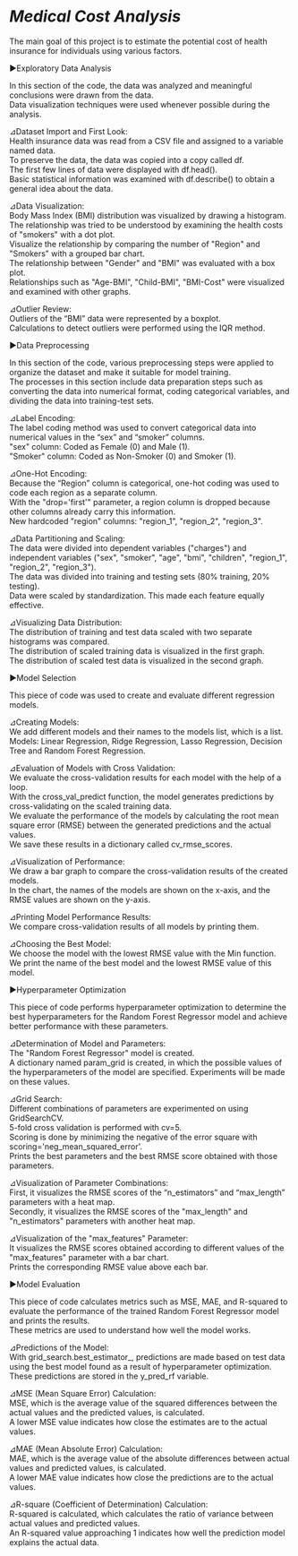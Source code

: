 # *Medical Cost Analysis*

The main goal of this project is to estimate the potential cost of health insurance for individuals using various factors.

▶Exploratory Data Analysis

In this section of the code, the data was analyzed and meaningful conclusions were drawn from the data.
</br>
Data visualization techniques were used whenever possible during the analysis.

⊿Dataset Import and First Look:
</br>
Health insurance data was read from a CSV file and assigned to a variable named data.
</br>
To preserve the data, the data was copied into a copy called df.
</br>
The first few lines of data were displayed with df.head().
</br>
Basic statistical information was examined with df.describe() to obtain a general idea about the data.

⊿Data Visualization:
</br>
Body Mass Index (BMI) distribution was visualized by drawing a histogram.
</br>
The relationship was tried to be understood by examining the health costs of "smokers" with a dot plot.
</br>
Visualize the relationship by comparing the number of "Region" and "Smokers" with a grouped bar chart.
</br>
The relationship between "Gender" and "BMI" was evaluated with a box plot.
</br>
Relationships such as "Age-BMI", "Child-BMI", "BMI-Cost" were visualized and examined with other graphs.

⊿Outlier Review:
</br>
Outliers of the “BMI” data were represented by a boxplot.
</br>
Calculations to detect outliers were performed using the IQR method.

▶Data Preprocessing

In this section of the code, various preprocessing steps were applied to organize the dataset and make it suitable for model training.
</br>
The processes in this section include data preparation steps such as converting the data into numerical format, coding categorical variables, and dividing the data into training-test sets.

⊿Label Encoding:
</br>
The label coding method was used to convert categorical data into numerical values ​​in the “sex” and “smoker” columns.
</br>
"sex" column: Coded as Female (0) and Male (1).
</br>
"Smoker" column: Coded as Non-Smoker (0) and Smoker (1).

⊿One-Hot Encoding:
</br>
Because the “Region” column is categorical, one-hot coding was used to code each region as a separate column.
</br>
With the "drop='first'" parameter, a region column is dropped because other columns already carry this information.
</br>
New hardcoded "region" columns: "region_1", "region_2", "region_3".

⊿Data Partitioning and Scaling:
</br>
The data were divided into dependent variables ("charges") and independent variables ("sex", "smoker", "age", "bmi", "children", "region_1", "region_2", "region_3").
</br>
The data was divided into training and testing sets (80% training, 20% testing).
</br>
Data were scaled by standardization. This made each feature equally effective.

⊿Visualizing Data Distribution:
</br>
The distribution of training and test data scaled with two separate histograms was compared.
</br>
The distribution of scaled training data is visualized in the first graph.
</br>
The distribution of scaled test data is visualized in the second graph.

▶Model Selection

This piece of code was used to create and evaluate different regression models.

⊿Creating Models:
</br>
We add different models and their names to the models list, which is a list.
</br>
Models: Linear Regression, Ridge Regression, Lasso Regression, Decision Tree and Random Forest Regression.

⊿Evaluation of Models with Cross Validation:
</br>
We evaluate the cross-validation results for each model with the help of a loop.
</br>
With the cross_val_predict function, the model generates predictions by cross-validating on the scaled training data.
</br>
We evaluate the performance of the models by calculating the root mean square error (RMSE) between the generated predictions and the actual values.
</br>
We save these results in a dictionary called cv_rmse_scores.

⊿Visualization of Performance:
</br>
We draw a bar graph to compare the cross-validation results of the created models.
</br>
In the chart, the names of the models are shown on the x-axis, and the RMSE values ​​are shown on the y-axis.

⊿Printing Model Performance Results:
</br>
We compare cross-validation results of all models by printing them.

⊿Choosing the Best Model:
</br>
We choose the model with the lowest RMSE value with the Min function.
</br>
We print the name of the best model and the lowest RMSE value of this model.

▶Hyperparameter Optimization

This piece of code performs hyperparameter optimization to determine the best hyperparameters for the Random Forest Regressor model and achieve better performance with these parameters.

⊿Determination of Model and Parameters:
</br>
The "Random Forest Regressor" model is created.
</br>
A dictionary named param_grid is created, in which the possible values ​​of the hyperparameters of the model are specified. Experiments will be made on these values.

⊿Grid Search:
</br>
Different combinations of parameters are experimented on using GridSearchCV.
</br>
5-fold cross validation is performed with cv=5.
</br>
Scoring is done by minimizing the negative of the error square with scoring='neg_mean_squared_error'.
</br>
Prints the best parameters and the best RMSE score obtained with those parameters.

⊿Visualization of Parameter Combinations:
</br>
First, it visualizes the RMSE scores of the “n_estimators” and “max_length” parameters with a heat map.
</br>
Secondly, it visualizes the RMSE scores of the "max_length" and "n_estimators" parameters with another heat map.

⊿Visualization of the "max_features" Parameter:
</br>
It visualizes the RMSE scores obtained according to different values ​​of the "max_features" parameter with a bar chart.
</br>
Prints the corresponding RMSE value above each bar.

▶Model Evaluation

This piece of code calculates metrics such as MSE, MAE, and R-squared to evaluate the performance of the trained Random Forest Regressor model and prints the results.
</br>
These metrics are used to understand how well the model works.

⊿Predictions of the Model:
</br>
With grid_search.best_estimator_, predictions are made based on test data using the best model found as a result of hyperparameter optimization.
</br>
These predictions are stored in the y_pred_rf variable.

⊿MSE (Mean Square Error) Calculation:
</br>
MSE, which is the average value of the squared differences between the actual values ​​and the predicted values, is calculated.
</br>
A lower MSE value indicates how close the estimates are to the actual values.

⊿MAE (Mean Absolute Error) Calculation:
</br>
MAE, which is the average value of the absolute differences between actual values ​​and predicted values, is calculated.
</br>
A lower MAE value indicates how close the predictions are to the actual values.

⊿R-square (Coefficient of Determination) Calculation:
</br>
R-squared is calculated, which calculates the ratio of variance between actual values ​​and predicted values.
</br>
An R-squared value approaching 1 indicates how well the prediction model explains the actual data.
